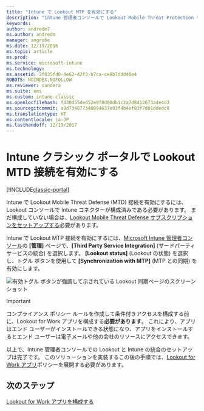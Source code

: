 ```yaml
---
title: "Intune で Lookout MTP を有効にする"
description: "Intune 管理者コンソールで Lookout Mobile Threat Protection を有効にします。"
keywords: 
author: andredm7
ms.author: andredm
manager: angrobe
ms.date: 12/19/2016
ms.topic: article
ms.prod: 
ms.service: microsoft-intune
ms.technology: 
ms.assetid: 2f835fd0-4e62-42f3-b7ca-ce8b7ddd40e4
ROBOTS: NOINDEX,NOFOLLOW
ms.reviewer: sandera
ms.suite: ems
ms.custom: intune-classic
ms.openlocfilehash: f430d55ded52e9f8d00db1c2a7d8412673a4e4d3
ms.sourcegitcommit: a9d734877340894637e03f4b4ef83f7d01ddedc8
ms.translationtype: HT
ms.contentlocale: ja-JP
ms.lasthandoff: 12/19/2017
---
```

# <a name="enable-lookout-mtd-connection-in-the-intune-classic-portal"></a>Intune クラシック ポータルで Lookout MTD 接続を有効にする

[!INCLUDE[classic-portal](../includes/classic-portal.md)]

Intune で Lookout Mobile Threat Defense (MTD) 接続を有効にするには、Lookout コンソールで Intune コネクターが構成済みである必要があります。  まだ構成していない場合は、[Lookout Mobile Threat Defense サブスクリプションをセットアップする](setup-your-lookout-mtd-subscription.md)必要があります。

Intune で Lookout MTP 接続を有効にするには、[Microsoft Intune 管理者コンソール](https://manage.microsoft.com)の **[管理]** ページで、**[Third Party Service Integration]** (サードパーティ サービスの統合) を選択します。 **[Lookout status]** (Lookout の状態) を選択し、トグル ボタンを使用して **[Synchronization with MTP]** (MTP との同期) を有効にします。

![有効トグル ボタンが強調して示されている Lookout 同期ページのスクリーンショット](../media/mtp/lookout-intune-synchronization.png)

>[!IMPORTANT]
> コンプライアンス ポリシー ルールを作成して条件付きアクセスを構成する前に、Lookout for Work アプリを構成する**必要があります**。 これにより、アプリはエンド ユーザーがインストールできる状態になり、アプリをインストールするとエンド ユーザーは電子メールや他の会社のリソースにアクセスできます。

以上で、Intune 管理者コンソールでの Lookout と Intune の統合のセットアップは完了です。  このソリューションを実装するこの後の手順では、[Lookout for Work アプリ](/intune-classic/deploy-use/device-threat-protection-policy)ポリシーを展開する必要があります。


## <a name="next-steps"></a>次のステップ
[Lookout for Work アプリを構成する](/intune-classic/deploy-use/device-threat-protection-apps)
